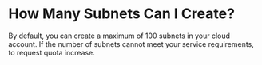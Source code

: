 # How Many Subnets Can I Create?<a name="vpc_faq_0009"></a>

By default, you can create a maximum of 100 subnets in your cloud account. If the number of subnets cannot meet your service requirements,  to request quota increase.

